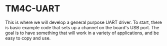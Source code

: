 # TM4C-UART
This is where we will develop a general purpose UART driver. To start, there is basic example code that sets up a channel on the board's USB port. The goal is to have something that will work in a variety of applications, and be easy to copy and use.
